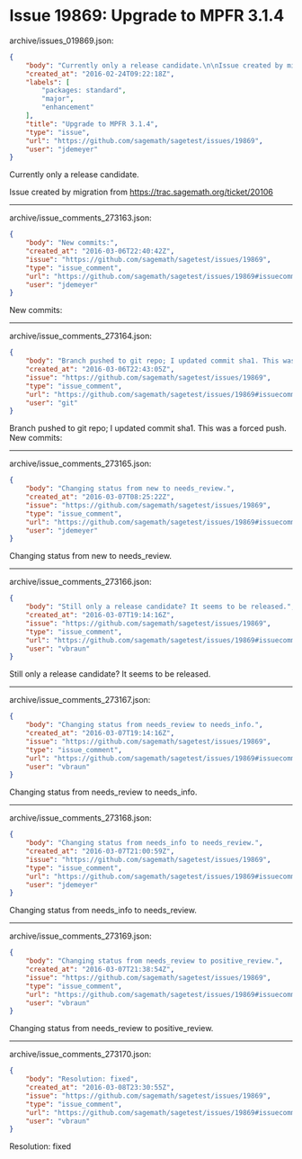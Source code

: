 # Issue 19869: Upgrade to MPFR 3.1.4

archive/issues_019869.json:
```json
{
    "body": "Currently only a release candidate.\n\nIssue created by migration from https://trac.sagemath.org/ticket/20106\n\n",
    "created_at": "2016-02-24T09:22:18Z",
    "labels": [
        "packages: standard",
        "major",
        "enhancement"
    ],
    "title": "Upgrade to MPFR 3.1.4",
    "type": "issue",
    "url": "https://github.com/sagemath/sagetest/issues/19869",
    "user": "jdemeyer"
}
```
Currently only a release candidate.

Issue created by migration from https://trac.sagemath.org/ticket/20106





---

archive/issue_comments_273163.json:
```json
{
    "body": "New commits:",
    "created_at": "2016-03-06T22:40:42Z",
    "issue": "https://github.com/sagemath/sagetest/issues/19869",
    "type": "issue_comment",
    "url": "https://github.com/sagemath/sagetest/issues/19869#issuecomment-273163",
    "user": "jdemeyer"
}
```

New commits:



---

archive/issue_comments_273164.json:
```json
{
    "body": "Branch pushed to git repo; I updated commit sha1. This was a forced push. New commits:",
    "created_at": "2016-03-06T22:43:05Z",
    "issue": "https://github.com/sagemath/sagetest/issues/19869",
    "type": "issue_comment",
    "url": "https://github.com/sagemath/sagetest/issues/19869#issuecomment-273164",
    "user": "git"
}
```

Branch pushed to git repo; I updated commit sha1. This was a forced push. New commits:



---

archive/issue_comments_273165.json:
```json
{
    "body": "Changing status from new to needs_review.",
    "created_at": "2016-03-07T08:25:22Z",
    "issue": "https://github.com/sagemath/sagetest/issues/19869",
    "type": "issue_comment",
    "url": "https://github.com/sagemath/sagetest/issues/19869#issuecomment-273165",
    "user": "jdemeyer"
}
```

Changing status from new to needs_review.



---

archive/issue_comments_273166.json:
```json
{
    "body": "Still only a release candidate? It seems to be released.",
    "created_at": "2016-03-07T19:14:16Z",
    "issue": "https://github.com/sagemath/sagetest/issues/19869",
    "type": "issue_comment",
    "url": "https://github.com/sagemath/sagetest/issues/19869#issuecomment-273166",
    "user": "vbraun"
}
```

Still only a release candidate? It seems to be released.



---

archive/issue_comments_273167.json:
```json
{
    "body": "Changing status from needs_review to needs_info.",
    "created_at": "2016-03-07T19:14:16Z",
    "issue": "https://github.com/sagemath/sagetest/issues/19869",
    "type": "issue_comment",
    "url": "https://github.com/sagemath/sagetest/issues/19869#issuecomment-273167",
    "user": "vbraun"
}
```

Changing status from needs_review to needs_info.



---

archive/issue_comments_273168.json:
```json
{
    "body": "Changing status from needs_info to needs_review.",
    "created_at": "2016-03-07T21:00:59Z",
    "issue": "https://github.com/sagemath/sagetest/issues/19869",
    "type": "issue_comment",
    "url": "https://github.com/sagemath/sagetest/issues/19869#issuecomment-273168",
    "user": "jdemeyer"
}
```

Changing status from needs_info to needs_review.



---

archive/issue_comments_273169.json:
```json
{
    "body": "Changing status from needs_review to positive_review.",
    "created_at": "2016-03-07T21:38:54Z",
    "issue": "https://github.com/sagemath/sagetest/issues/19869",
    "type": "issue_comment",
    "url": "https://github.com/sagemath/sagetest/issues/19869#issuecomment-273169",
    "user": "vbraun"
}
```

Changing status from needs_review to positive_review.



---

archive/issue_comments_273170.json:
```json
{
    "body": "Resolution: fixed",
    "created_at": "2016-03-08T23:30:55Z",
    "issue": "https://github.com/sagemath/sagetest/issues/19869",
    "type": "issue_comment",
    "url": "https://github.com/sagemath/sagetest/issues/19869#issuecomment-273170",
    "user": "vbraun"
}
```

Resolution: fixed
